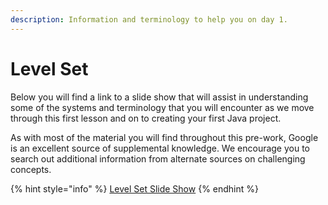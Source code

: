 ```yaml
---
description: Information and terminology to help you on day 1.
---
```


# Level Set

Below you will find a link to a slide show that will assist in understanding some of the systems and terminology that you will encounter as we move through this first lesson and on to creating your first Java project. 

As with most of the material you will find throughout this pre-work, Google is an excellent source of supplemental knowledge.  We encourage you to search out additional information from alternate sources on challenging concepts. 

{% hint style="info" %}
[Level Set Slide Show](https://docs.google.com/presentation/d/1IzjxgyPD5aShg8hb-1sJyLY8qoBRVylFS64dxxX55IM/edit?usp=sharing)
{% endhint %}

